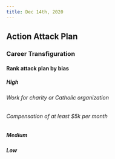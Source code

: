 ```yaml
---
title: Dec 14th, 2020
---
```


## Action Attack Plan
### Career Transfiguration
#### Rank attack plan by bias
##### High
###### Work for charity or Catholic organization
###### Compensation of at least $5k per month
##### Medium
##### Low
####
